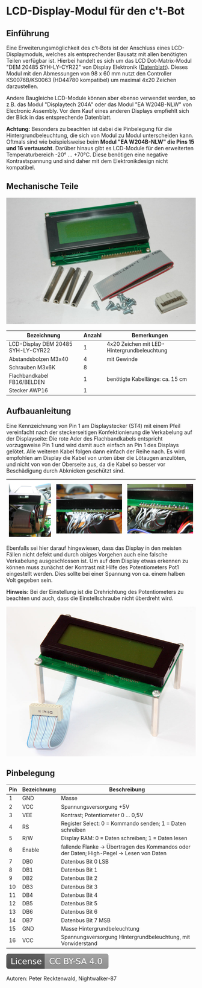 # LCD-Display-Modul für den c't-Bot

## Einführung

Eine Erweiterungsmöglichkeit des c't-Bots ist der Anschluss eines LCD-Displaymoduls, welches als entsprechender Bausatz mit allen benötigten Teilen verfügbar ist.
Hierbei handelt es sich um das LCD Dot-Matrix-Modul "DEM 20485 SYH-LY-CYR22" von Display Elektronik ([Datenblatt](https://github.com/tsandmann/ct-bot-hw/blob/master/v1/datasheets/DEM_20485_SYH-LY-CYR22_Display_Elektronik_2008-08.pdf)).
Dieses Modul mit den Abmessungen von 98 x 60 mm nutzt den Controller KS0076B/KS0063 (HD44780 kompatibel) um maximal 4x20 Zeichen darzustellen.

Andere Baugleiche LCD-Module können aber ebenso verwendet werden, so z.B. das Modul "Displaytech 204A" oder das Modul "EA W204B-NLW" von Electronic Assembly.
Vor dem Kauf eines anderen Displays empfiehlt sich der Blick in das entsprechende Datenblatt.

**Achtung:** Besonders zu beachten ist dabei die Pinbelegung für die Hintergrundbeleuchtung, die sich von Modul zu Modul unterscheiden kann.
Oftmals sind wie beispielsweise beim **Modul "EA W204B-NLW" die Pins 15 und 16 vertauscht**.
Darüber hinaus gibt es LCD-Module für den erweiterten Temperaturbereich -20° ... +70°C.
Diese benötigen eine negative Kontrastspannung und sind daher mit dem Elektronikdesign nicht kompatibel.


## Mechanische Teile

![Image: '09_display.jpg'](../images/parts/09_display.jpg)

| Bezeichnung                        | Anzahl | Bemerkungen                                 |
| ---                                | ---    | ---                                         |
| LCD-Display DEM 20485 SYH-LY-CYR22 |      1 | 4x20 Zeichen mit LED-Hintergrundbeleuchtung |
| Abstandsbolzen M3x40               |      4 | mit Gewinde                                 |
| Schrauben M3x6K                    |      8 |                                             |
| Flachbandkabel FB16/BELDEN         |      1 | benötigte Kabellänge: ca. 15 cm             |
| Stecker AWP16                      |      1 |                                             |


## Aufbauanleitung

Eine Kennzeichnung von Pin 1 am Displaystecker (ST4) mit einem Pfeil vereinfacht nach der steckerseitigen Konfektionierung die Verkabelung auf der Displayseite:
Die rote Ader des Flachbandkabels entspricht vorzugsweise Pin 1 und wird damit auch einfach an Pin 1 des Displays gelötet.
Alle weiteren Kabel folgen dann einfach der Reihe nach.
Es wird empfohlen am Display die Kabel von unten über die Lötaugen anzulöten, und nicht von von der Oberseite aus, da die Kabel so besser vor Beschädigung durch Abknicken geschützt sind.

| ![Image: '18_display_cable_plug.jpg'](../images/assembly/18_display_cable_plug.jpg) | ![Image: '19_display_cable_soldered_side.jpg'](../images/assembly/19_display_cable_soldered_side.jpg) | ![Image: '20_display_cable_soldered_top.jpg'](../images/assembly/20_display_cable_soldered_top.jpg) |
| ---                                                                                 | ---                                                                                                   | ---                                                                                          |

Ebenfalls sei hier darauf hingewiesen, dass das Display in den meisten Fällen nicht defekt und durch obiges Vorgehen auch eine falsche Verkabelung ausgeschlossen ist.
Um auf dem Display etwas erkennen zu können muss zunächst der Kontrast mit Hilfe des Potentiometers Pot1 eingestellt werden.
Dies sollte bei einer Spannung von ca. einem halben Volt gegeben sein.

**Hinweis:** Bei der Einstellung ist die Drehrichtung des Potentiometers zu beachten und auch, dass die Einstellschraube nicht überdreht wird.

![Image: '21_display_assembled.jpg'](../images/assembly/21_display_assembled.jpg)


## Pinbelegung

| Pin | Bezeichnung | Beschreibung                                                                              |
| --- | ---         | ---                                                                                       |
|   1 | GND         | Masse                                                                                     |
|   2 | VCC         | Spannungsversorgung +5V                                                                   |
|   3 | VEE         | Kontrast; Potentiometer 0 ... 0,5V                                                        |
|   4 | RS          | Register Select: 0 = Kommando senden; 1 = Daten schreiben                                 |
|   5 | R/W         | Display RAM: 0 = Daten schreiben; 1 = Daten lesen                                         |
|   6 | Enable      | fallende Flanke -> Übertragen des Kommandos oder der Daten; High-Pegel -> Lesen von Daten |
|   7 | DB0         | Datenbus Bit 0 LSB                                                                        |
|   8 | DB1         | Datenbus Bit 1                                                                            |
|   9 | DB2         | Datenbus Bit 2                                                                            |
|  10 | DB3         | Datenbus Bit 3                                                                            |
|  11 | DB4         | Datenbus Bit 4                                                                            |
|  12 | DB5         | Datenbus Bit 5                                                                            |
|  13 | DB6         | Datenbus Bit 6                                                                            |
|  14 | DB7         | Datenbus Bit 7 MSB                                                                        |
|  15 | GND         | Masse Hintergrundbeleuchtung                                                              |
|  16 | VCC         | Spannungsversorgung Hintergrundbeleuchtung, mit Vorwiderstand                             |

[![License: CC BY-SA 4.0](../../LICENSE.svg)](https://creativecommons.org/licenses/by-sa/4.0/)

Autoren: Peter Recktenwald, Nightwalker-87

